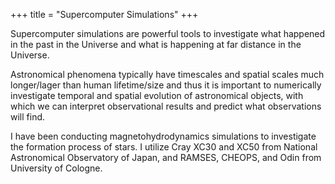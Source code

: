 +++
title = "Supercomputer Simulations"
+++

Supercomputer simulations are powerful tools to investigate what happened in the past in the Universe and what is happening at far distance in the Universe.
<!--more-->
Astronomical phenomena typically have timescales and spatial scales much longer/lager than human lifetime/size
and thus it is important to numerically investigate temporal and spatial evolution of astronomical objects,
with which we can interpret observational results and predict what observations will find.

I have been conducting magnetohydrodynamics simulations to investigate the formation process of stars.
I utilize Cray XC30 and XC50 from National Astronomical Observatory of Japan, and RAMSES, CHEOPS, and Odin from University of Cologne.


<!--more-->

